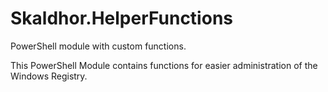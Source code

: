 # Skaldhor.HelperFunctions
PowerShell module with custom functions.

This PowerShell Module contains functions for easier administration of the Windows Registry.
